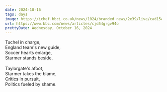 ```yaml
---
date: 2024-10-16
tags: days
image: https://ichef.bbci.co.uk/news/1024/branded_news/2e39/live/cad154f0-8b47-11ef-b6b0-c9af5f7f16e4.jpg
url: https://www.bbc.com/news/articles/cjd54grgv94o
prettyDate: Wednesday, October 16, 2024
---
```

Tuchel in charge,<br>England team's new guide,<br>Soccer hearts enlarge,<br>Starmer stands beside.<br><br>Taylorgate's afoot,<br>Starmer takes the blame,<br>Critics in pursuit,<br>Politics fueled by shame.
